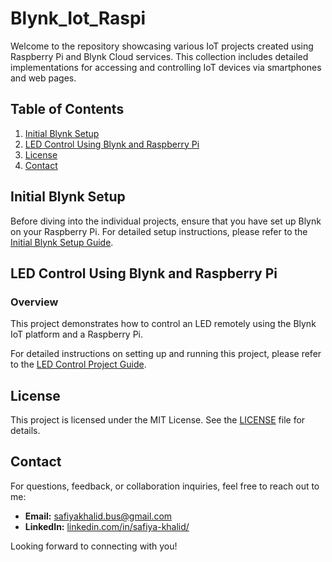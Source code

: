 # Blynk_Iot_Raspi
Welcome to the repository showcasing various IoT projects created using Raspberry Pi and Blynk Cloud services. This collection includes detailed implementations for accessing and controlling IoT devices via smartphones and web pages.

## Table of Contents

1. [Initial Blynk Setup](#initial-blynk-setup)
2. [LED Control Using Blynk and Raspberry Pi](#led-control-using-blynk-and-raspberry-pi)
3. [License](#license)
4. [Contact](#contact)
   
## Initial Blynk Setup

Before diving into the individual projects, ensure that you have set up Blynk on your Raspberry Pi. For detailed setup instructions, please refer to the [Initial Blynk Setup Guide](./SETUP_blynk.md).

## LED Control Using Blynk and Raspberry Pi

### Overview

This project demonstrates how to control an LED remotely using the Blynk IoT platform and a Raspberry Pi.

For detailed instructions on setting up and running this project, please refer to the [LED Control Project Guide](./led_control/README.md).


## License

This project is licensed under the MIT License. See the [LICENSE](LICENSE) file for details.

## Contact

For questions, feedback, or collaboration inquiries, feel free to reach out to me:

- **Email:** [safiyakhalid.bus@gmail.com](mailto:safiyakhalid.bus@gmail.com)
- **LinkedIn:** [linkedin.com/in/safiya-khalid/](https://www.linkedin.com/in/safiya-khalid/)

Looking forward to connecting with you!






